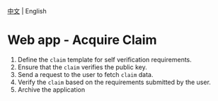 [中文](https://github.com/hsutaiyu/documentation/blob/master/prod-doc/en/ontid/business/scenarios/web-app/acquire-claim.md) | English

# Web app - Acquire Claim

1. Define the `claim` template for self verification requirements.
2. Ensure that the `claim` verifies the public key.
3. Send a request to the user to fetch `claim` data.
4. Verify the `claim` based on the requirements submitted by the user.
5. Archive the application